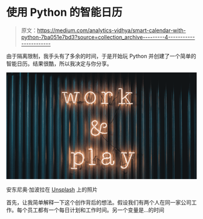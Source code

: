 # 使用 Python 的智能日历

> 原文：<https://medium.com/analytics-vidhya/smart-calendar-with-python-7ba051e7bd3?source=collection_archive---------4----------------------->

由于隔离限制，我手头有了多余的时间，于是开始玩 Python 并创建了一个简单的智能日历。结果很酷，所以我决定与你分享。

![](img/742a8c6de7d6674c0a36c99ec131bbf3.png)

安东尼奥·加波拉在 [Unsplash](https://unsplash.com?utm_source=medium&utm_medium=referral) 上的照片

首先，让我简单解释一下这个创作背后的想法。假设我们有两个人在同一家公司工作。每个员工都有一个每日计划和工作时间。另一个变量是…的时间